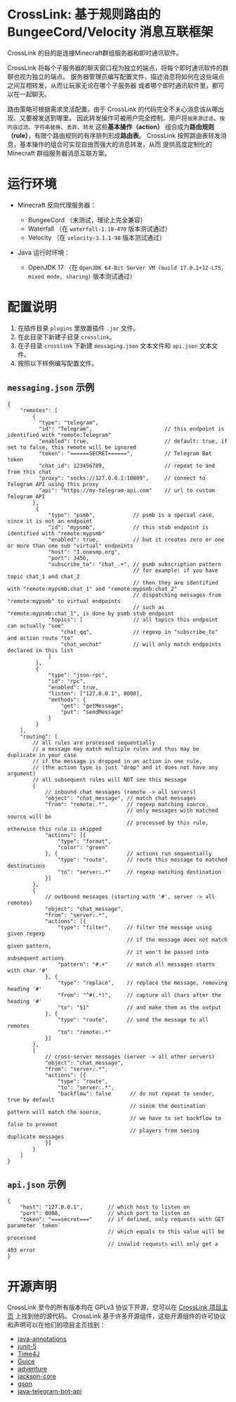 # CrossLink: 基于规则路由的 BungeeCord/Velocity 消息互联框架

CrossLink 的目的是连接Minecraft群组服务器和即时通讯软件。

CrossLink 将每个子服务器的聊天窗口视为独立的端点，将每个即时通讯软件的群聊也视为独立的端点。
服务器管理员编写配置文件，描述消息将如何在这些端点之间互相转发，从而让玩家无论在哪个子服务器
或者哪个即时通讯软件里，都可以在一起聊天。

路由策略可根据需求灵活配置。由于 CrossLink 的代码完全不关心消息该从哪出现、又要被发送到哪里，
因此转发操作可被用户完全控制。用户将`按来源过滤`、`按内容过滤`、`字符串替换`、`丢弃`、`转发`
这些**基本操作（action）** 组合成为**路由规则（rule）**，有限个路由规则的有序排列形成**路由表**。
CrossLink 按照路由表转发消息，基本操作的组合可实现自由而强大的消息转发，从而
提供高度定制化的 Minecraft 群组服务器消息互联方案。


# 运行环境

- Minecraft 反向代理服务器：
  - BungeeCord （未测试，理论上完全兼容）
  - Waterfall （在 `waterfall-1.18-470` 版本测试通过）
  - Velocity （在 `velocity-3.1.1-98` 版本测试通过）

- Java 运行时环境：
  - OpenJDK 17 （在 `OpenJDK 64-Bit Server VM (build 17.0.1+12-LTS, mixed mode, sharing)` 版本测试通过）


# 配置说明

1. 在插件目录 `plugins` 里放置插件 `.jar` 文件。
2. 在此目录下新建子目录 `crosslink`。
3. 在子目录 `crosslink` 下新建 `messaging.json` 文本文件和 `api.json` 文本文件。
4. 按照以下样例编写配置文件。

## `messaging.json` 示例

```json5
{
    "remotes": [
        {
          "type": "telegram",
          "id": "Telegram",                       // this endpoint is identified with "remote:Telegram"
          "enabled": true,                        // default: true, if set to false, this remote will be ignored
          "token": "======SECRET======",          // Telegram Bot token
          "chat_id": 123456789,                   // repeat to and from this chat
          "proxy": "socks://127.0.0.1:10809",     // connect to Telegram API using this proxy
          "api": "https://my-telegram-api.com"    // url to custom Telegram API
        },
         {
             "type": "psmb",            // psmb is a special case, since it is not an endpoint
             "id": "mypsmb",            // this stub endpoint is identified with "remote:mypsmb"
             "enabled": true,           // but it creates zero or one or more than one sub "virtual" endpoints
             "host": "1.onesmp.org",
             "port": 3456,
             "subscribe_to": "chat_.+", // psmb subscription pattern
                                        // for example: if you have topic chat_1 and chat_2
                                        // then they are identified with "remote:mypsmb:chat_1" and "remote:mypsmb:chat_2"
                                        // dispatching messages from "remote:mypsmb" to virtual endpoints
                                        // such as "remote:mypsmb:chat_1", is done by psmb stub endpoint
             "topics": [                // all topics this endpoint can actually "see"
                 "chat_qq",             // regexp in "subscribe_to" and action route "to"
                 "chat_wechat"          // will only match endpoints declared in this list
             ]
         },
         {
             "type": "json-rpc",
             "id": "rpc",
             "enabled": true,
             "listen": ["127.0.0.1", 8008],
             "methods": {
                 "get": "getMessage",
                 "put": "sendMessage"
             }
         }
    ],
    "routing": [
        // all rules are processed sequentially
        // a message may match multiple rules and thus may be duplicate in your case
        // if the message is dropped in an action in one rule,
        // (the action type is just "drop" and it does not have any argument)
        // all subsequent rules will NOT see this message
        {
            // inbound chat messages (remote -> all servers)
            "object": "chat_message", // match chat messages
            "from": "remote:.*",      // regexp matching source,
                                      // only messages with matched source will be
                                      // processed by this rule, otherwise this rule is skipped
            "actions": [{
                "type": "format",
                "color": "green"
            }, {                      // actions run sequentially
                "type": "route",      // route this message to matched destinations
                "to": "server:.*"     // regexp matching destination  
            }]
        },
        {
            // outbound messages (starting with '#', server -> all remotes)
            "object": "chat_message",
            "from": "server:.*",
            "actions": [{
                "type": "filter",     // filter the message using given regexp
                                      // if the message does not match given pattern,
                                      // it won't be passed into subsequent actions
                "pattern": "#.+"      // match all messages starts with char '#'
            }, {
                "type": "replace",    // replace the message, removing heading '#'
                "from": "^#(.*)",     // capture all chars after the heading '#'
                "to": "$1"            // and make them as the output
            }, {
                "type": "route",      // send the message to all remotes
                "to": "remote:.*"
            }]
        },
        {
            // cross-server messages (server -> all other servers)
            "object": "chat_message",
            "from": "server:.*",
            "actions": [{
                "type": "route",
                "to": "server:.*",
                "backflow": false      // do not repeat to sender, true by default
                                       // since the destination pattern will match the source,
                                       // we have to set backflow to false to prevent
                                       // players from seeing duplicate messages
            }]
        }
    ]
}
```

## `api.json` 示例

```json5
{
    "host": "127.0.0.1",        // which host to listen on
    "port": 8008,               // which port to listen on
    "token": "===secret==="     // if defined, only requests with GET parameter `token`
                                // which equals to this value will be processed
                                // invalid requests will only get a 403 error
}
```


# 开源声明

CrossLink 至今的所有版本均在 GPLv3 协议下开源，您可以在 [CrossLink 项目主页](https://github.com/keuin/crosslink) 上找到他的源代码。
CrossLink 基于许多开源组件，这些开源组件的许可协议和声明可以在他们的项目主页找到：

- [java-annotations](https://github.com/JetBrains/java-annotations)
- [junit-5](https://github.com/junit-team/junit5)
- [Time4J](https://github.com/MenoData/Time4J)
- [Guice](https://github.com/google/guice)
- [adventure](https://github.com/KyoriPowered/adventure)
- [jackson-core](https://github.com/FasterXML/jackson-core)
- [gson](https://github.com/google/gson)
- [java-telegram-bot-api](https://github.com/pengrad/java-telegram-bot-api)